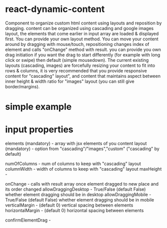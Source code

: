 # react-dynamic-content

Component to organize custom html content using layouts and reposition by dragging.
content can be organized using cascading and google images layout, the elements that come earlier in input array are loaded & displayed first.
You can provide your own layout method.
You can move your content around by dragging with mouse/touch, repositioning changes index of element and calls "onChange" method with result.
you can provide you own drag initiation if you want the drag to start differently (for example with long click or swipe) then default (simple mousedown).
The current existing layouts (cascading, images) are forcefully resizing your content to fit into rows & columns, it is very recommended that you provide
responsive content for "cascading" layout", and content that maintains aspect between inner height & width ratio for "images" layout (you can still give border/margins).

# simple example


# input properties

elements (mandatory) - array with jsx elements of you content
layout (mandatory) - option from "cascading"/"images","custom" ("cascading" by default)

numOfColumns - num of columns to keep with "cascading" layout
columnWidth - width of columns to keep with "cascading" layout
maxHeight - 

onChange - calls with result array once element dragged to new place and its order changed
allowDraggingDesktop - True/False (default False) whether element dragging should be in desktop
allowDraggingMobile - True/False (default False) whether element dragging should be in mobile
verticalMargin - (default 0) vertical spacing between elements
horizontalMargin - (default 0) horizontal spacing between elements

confirmElementDrag - 
